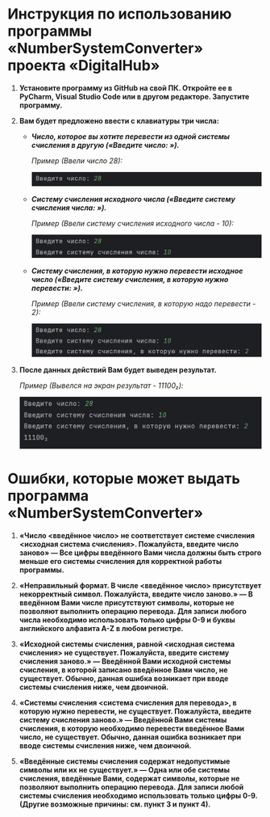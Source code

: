 Инструкция по использованию программы «NumberSystemConverter» проекта «DigitalHub»
=========

1. **Установите программу из GitHub на свой ПК. Откройте ее в PyCharm, Visual Studio Code или в другом редакторе. Запустите программу.**

2. **Вам будет предложено ввести с клавиатуры три числа:**
   * ***Число, которое вы хотите перевести из одной системы счисления в другую («Введите число: »).***
     
      *Пример (Ввели число 28):*
     
     ![Молитесь...](./Pictures/2.png)

   * ***Систему счисления исходного числа («Введите систему счисления числа: »).***

     *Пример (Ввели систему счисления исходного числа - 10):*
     
     ![Молитесь...](./Pictures/3.png)

   * ***Систему счисления, в которую нужно перевести исходное число («Введите систему счисления, в которую нужно перевести: »).***

      *Пример (Ввели систему счисления, в которую надо перевести - 2):*
     
     ![Молитесь...](./Pictures/4.png)

3. **После данных действий Вам будет выведен результат.**

      *Пример (Вывелся на экран результат - 11100₂):*
   
     ![Молитесь...](./Pictures/1.png)

Ошибки, которые может выдать программа «NumberSystemConverter»
=========

1. **«Число <введённое число> не соответствует системе счисления <исходная система счисления>. Пожалуйста, введите число заново» — Все цифры введённого Вами числа должны быть строго меньше его системы счисления для корректной работы программы.**

2. **«Неправильный формат. В числе <введённое число> присутствует некорректный символ. Пожалуйста, введите число заново.» — В введённом Вами числе присутствуют символы, которые не позволяют выполнить операцию перевода. Для записи любого числа необходимо использовать только цифры 0-9 и буквы английского алфавита A-Z в любом регистре.**
 
3. **«Исходной системы счисления, равной <исходная система счисления> не существует. Пожалуйста, введите систему счисления заново.» — Введённой Вами исходной системы счисления, в которой записано введённое Вами число, не существует. Обычно, данная ошибка возникает при вводе системы счисления ниже, чем двоичной.**
   
4. **«Системы счисления <система счисления для перевода>, в которую нужно перевести, не существует. Пожалуйста, введите систему счисления заново.» — Введённой Вами системы счисления, в которую необходимо перевести введённое Вами число, не существует. Обычно, данная ошибка возникает при вводе системы счисления ниже, чем двоичной.**
   
5. **«Введённые системы счисления содержат недопустимые символы или их не существует.» — Одна или обе системы счисления, введённые Вами, содержат символы, которые не позволяют выполнить операцию перевода. Для записи любой системы счисления необходимо использовать только цифры 0-9. (Другие возможные причины: см. пункт 3 и пункт 4).**








